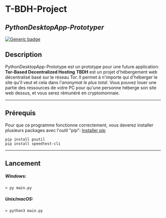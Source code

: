 # T-BDH-Project
## _PythonDesktopApp-Prototyper_


[![Generic badge](https://img.shields.io/badge/Python_version:-V3.7-freen.svg)](https://shields.io/)
## Description
PythonDesktopApp-Prototype est un prototype pour une future application: **Tor-Based Decentralized Hosting**
**TBDH** est un projet d'hébergement web décentralisé basé sur le réseau Tor.
Il permet à n'importe qui d'héberger le site qu'il veut et cela dans l'_anonymat le plus total_.
Vous pouvez louer une partie des ressources de votre PC pour qu'une personne héberge son site web dessus, et vous serez rémunéré en cryptomonnaie.
***
## Prérequis
Pour que ce programme fonctionne correctement, vous deverez installer plusieurs packages avec l'outil "pip":
[Installer pip](https://pip.pypa.io/en/stable/installing/)
```
pip install psutil
pip install speedtest-cli
```
***
## Lancement
##### Windows:
```
> py main.py
```
##### Unix/macOS:
```
> python3 main.py
```

